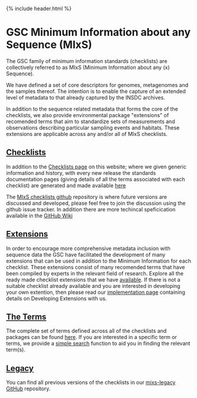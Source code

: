 {% include header.html %}


# GSC Minimum Information about any Sequence (MIxS)

The GSC family of minimum information standards (checklists) are collectively referred to as MIxS (Minimum Information about any (x) Sequence).

We have defined a set of core descriptors for genomes, metagenomes and the samples thereof. The intention is to enable the capture of an extended level of metadata to that already captured by the INSDC archives. 

In addition to the sequence related metadata that forms the core of the checklists, we also provide environmental package "extensions" of recomended terms that aim to standardize sets of measurements and observations describing particular sampling events and habitats. These extensions are applicable across any and/or all of MIxS checklists. 

## [Checklists](standards/checklists.html)

In addition to the [Checklists page](standards/checklists.html) on this website; where we given generic information and history, with every new release the standards documentation pages (giving details of all the terms associated with each checklist) are generated and made available [here](https://genomicsstandardsconsortium.github.io/mixs/#checklists)

The [MIxS checklists github](https://github.com/GenomicsStandardsConsortium/mixs/) repository is where future versions are discussed and developed, please feel free to join the discussion using the github issue tracker.
In addition there are more techincal speficication available in the [GitHub Wiki](https://github.com/GenomicsStandardsConsortium/mixs/wiki)

## [Extensions](standards/extensions.html)

In order to encourage more comprehensive metadata inclusion with sequence data the GSC have facilitated the development of many extensions that can be used in addition to the Minimum Information for each checklist. These extensions consist of many recomended terms that have been compiled by experts in the relevant field of research. Explore all the ready made checklist extensions that we have [available](standards/extensions.html).
If there is not a suitable checklist already available and you are interested in developing your own extention, then please read our [implementation page](standards/implementation.html) containing details on Developing Extensions with us.

## [The Terms](standards/all-terms.html)
The complete set of terms defined across all of the checklists and packages can be found [here](standards/all-terms.html).
If you are interested in a specific term or terms, we provide a [simple search](standards/search-terms.html) function to aid you in finding the relevant term(s).


## [Legacy](standards/previous-mixs.html)
You can find all previous versions of the checklists in our [mixs-legacy GitHub](https://github.com/GenomicsStandardsConsortium/mixs-legacy) repository.


